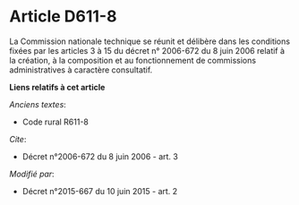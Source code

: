 # Article D611-8

La Commission nationale technique se réunit et délibère dans les conditions fixées par les articles 3 à 15 du décret n°
2006-672 du 8 juin 2006 relatif à la création, à la composition et au fonctionnement de commissions administratives à
caractère consultatif.

**Liens relatifs à cet article**

_Anciens textes_:

  - Code rural R611-8

_Cite_:

  - Décret n°2006-672 du 8 juin 2006 - art. 3

_Modifié par_:

  - Décret n°2015-667 du 10 juin 2015 - art. 2
